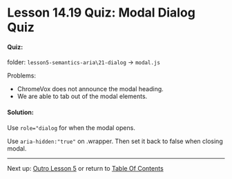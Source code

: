 # Lesson 14.19 Quiz: Modal Dialog Quiz

#### Quiz:
folder: `lesson5-semantics-aria\21-dialog` -> `modal.js`

Problems:
- ChromeVox does not announce the modal heading.
- We are able to tab out of the modal elements.

#### Solution:

Use `role="dialog` for when the modal opens.

Use `aria-hidden:"true"` on .wrapper. Then set it back to false when closing modal.

- - -
Next up: [Outro Lesson 5](ND024_Part2_Lesson14_20.md) or return to [Table Of Contents](./ND024_TableOfContents.md)
